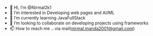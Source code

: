 - 👋 Hi, I’m @Nirmal2k1
- 👀 I’m interested in Developing web pages and AI/ML
- 🌱 I’m currently learning JavaFullStack
- 💞️ I’m looking to collaborate on developing projects using frameworks
- 📫 How to reach me ...via mail(nirmal.manda2001@gmail.com)

<!---
Nirmal2k1/Nirmal2k1 is a ✨ special ✨ repository because its `README.md` (this file) appears on your GitHub profile.
You can click the Preview link to take a look at your changes.
--->
